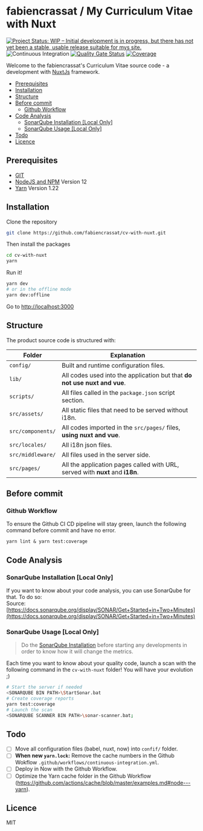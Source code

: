 # fabiencrassat / My Curriculum Vitae with Nuxt

[![Project Status: WIP – Initial development is in progress, but there has not yet been a stable, usable release suitable for mys site.](https://www.repostatus.org/badges/latest/wip.svg)](https://www.repostatus.org/#wip)
![Continuous Integration](https://github.com/fabiencrassat/cv-with-nuxt/workflows/Continuous%20Integration/badge.svg)
[![Quality Gate Status](https://sonarcloud.io/api/project_badges/measure?project=cv-with-nuxt&metric=alert_status)](https://sonarcloud.io/dashboard?id=cv-with-nuxt)
[![Coverage](https://sonarcloud.io/api/project_badges/measure?project=cv-with-nuxt&metric=coverage)](https://sonarcloud.io/dashboard?id=cv-with-nuxt)

Welcome to the fabiencrassat's Curriculum Vitae source code - a development with [NuxtJs][1] framework.

[1]: https://nuxtjs.org/

- [Prerequisites](#prerequisites)
- [Installation](#installation)
- [Structure](#structure)
- [Before commit](#before-commit)
  - [Github Workflow](#github-workflow)
- [Code Analysis](#code-analysis)
  - [SonarQube Installation [Local Only]](#sonarqube-installation-local-only)
  - [SonarQube Usage [Local Only]](#sonarqube-usage-local-only)
- [Todo](#todo)
- [Licence](#licence)

## Prerequisites

- [GIT](https://git-scm.com/)
- [NodeJS and NPM](https://nodejs.org/) Version 12
- [Yarn](https://yarnpkg.com/) Version 1.22

## Installation

Clone the repository

```bash
git clone https://github.com/fabiencrassat/cv-with-nuxt.git
```

Then install the packages

```bash
cd cv-with-nuxt
yarn
```

Run it!

```bash
yarn dev
# or in the offline mode
yarn dev:offline
```

Go to <http://localhost:3000>

## Structure

The product source code is structured with:

| Folder            | Explanation                                                                   |
|-------------------|-------------------------------------------------------------------------------|
| `config/`         | Built and runtime configuration files.                                        |
| `lib/`            | All codes used into the application but that **do not use nuxt and vue**.     |
| `scripts/`        | All files called in the `package.json` script section.                        |
| `src/assets/`     | All static files that need to be served without i18n.                         |
| `src/components/` | All codes imported in the `src/pages/` files, **using nuxt and vue**.         |
| `src/locales/`    | All i18n json files.                                                          |
| `src/middleware/` | All files used in the server side.                                            |
| `src/pages/`      | All the application pages called with URL, served with **nuxt** and **i18n**. |

## Before commit

### Github Workflow

To ensure the Github CI CD pipeline will stay green, launch the following command before commit and have no error.

```shell
yarn lint & yarn test:coverage
```

## Code Analysis

### SonarQube Installation [Local Only]

If you want to know about your code analysis, you can use SonarQube for that. To
do so:  
Source: [https://docs.sonarqube.org/display/SONAR/Get+Started+in+Two+Minutes](https://docs.sonarqube.org/display/SONAR/Get+Started+in+Two+Minutes)

### SonarQube Usage [Local Only]

> Do the [SonarQube Installation](#SonarQube-Installation-Local-Only) before starting any developments in order to know how it will change the metrics.  

Each time you want to know about your quality code, launch a scan with the following
command in the `cv-with-nuxt` folder! You will have your evolution ;)

```bash
# Start the server if needed
<SONARQUBE BIN PATH>\StartSonar.bat
# Create coverage reports
yarn test:coverage
# Launch the scan
<SONARQUBE SCANNER BIN PATH>\sonar-scanner.bat;
```

## Todo

- [ ] Move all configuration files (babel, nuxt, now) into `confif/` folder.
- [ ] __When new `yarn.lock`:__ Remove the cache numbers in the Github Wokflow `.github/workflows/continuous-integration.yml`.
- [ ] Deploy in Now with the Github Workflow.
- [ ] Optimize the Yarn cache folder in the Github Workflow (<https://github.com/actions/cache/blob/master/examples.md#node---yarn>).

## Licence

MIT
